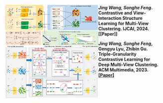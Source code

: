 

<img src="/contents/series.png" width = 300 align="left" > *<strong><strong>Jing Wang, Songhe Feng*. Contrastive and View-Interaction Structure Learning for Multi-View Clustering. IJCAI, 2024.[[Paper]] 




<img src="/contents/trust.png" width = 300 align="left" > *<strong><strong>Jing Wang, Songhe Feng*, Gengyu Lyu, Zhibin Gu. Triple-Granularity Contrastive Learning for Deep Multi-View Clustering. ACM Multimedia, 2023. [[Paper]](https://dl.acm.org/doi/abs/10.1145/3581783.3611844)
